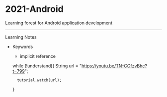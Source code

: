 # 2021-Android
Learning forest for Android application development


---

Learning Notes
- Keywords
    -  implicit reference



    while (!understand){
        String url = "https://youtu.be/TN-CGfzvBhc?t=799";

        tutorial.watch(url);
     }
